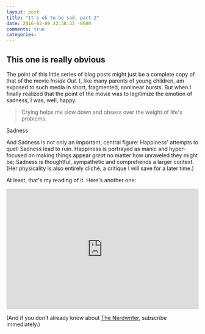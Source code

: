 ```yaml
---
layout: post
title: "It's ok to be sad, part 2"
date: 2016-02-09 22:38:33 -0600
comments: true
categories: 
---
```


## This one is really obvious

The point of this little series of blog posts might just be a complete copy of that of the movie _Inside Out_. I, like many parents of young children, am exposed to such media in short, fragmented, nonlinear bursts. But when I finally realized that the point of the movie was to legitimize the emotion of sadness, I was, well, happy.

> Crying helps me slow down and obsess over the weight of life's problems.

<span class="small">Sadness</span>

And Sadness is not only an important, central figure: Happiness' attempts to quell Sadness lead to ruin. Happiness is portrayed as manic and hyper-focused on making things appear _great_ no matter how unraveled they might be; Sadness is thoughtful, sympathetic and comprehends a larger context. (Her physicality is also entirely cliché, a critique I will save for a later time.)

At least, that's my reading of it. Here's another one:

<iframe width="100%" height="315" src="https://www.youtube.com/embed/xXYhua4IwoE" frameborder="0" allowfullscreen></iframe>

<span class="small">(And if you don't already know about [The Nerdwriter](https://www.youtube.com/user/Nerdwriter1), subscribe immediately.)</span>
